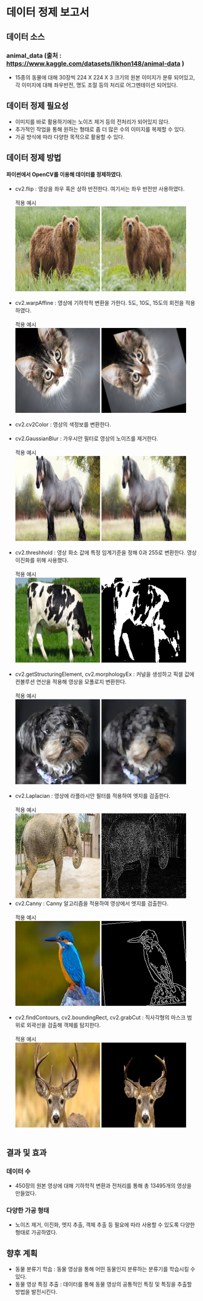 # 데이터 정제 보고서
## 데이터 소스
### animal_data (출처 : https://www.kaggle.com/datasets/likhon148/animal-data )
- 15종의 동물에 대해 30장씩 224 X 224 X 3 크기의 원본 이미지가 분류 되어있고, <br/>
각 이미지에 대해 좌우반전, 명도 조절 등의 처리로 어그멘테이션 되어있다.
## 데이터 정제 필요성
- 이미지를 바로 활용하기에는 노이즈 제거 등의 전처리가 되어있지 않다.
- 추가적인 작업을 통해 원하는 형태로 좀 더 많은 수의 이미지를 복제할 수 있다.
- 가공 방식에 따라 다양한 목적으로 활용할 수 있다.
## 데이터 정제 방법
#### 파이썬에서 OpenCV를 이용해 데이터를 정제하였다. 
- cv2.flip : 영상을 좌우 혹은 상하 반전한다. 여기서는 좌우 반전만 사용하였다.<br/><br/>
적용 예시<br/>
![영상 좌우반전 원본](./img/bear_1.jpg)
![영상 좌우반전](./img/flip_gaussian_bear_1.jpg)<br/><br/>
- cv2.warpAffine : 영상에 기하학적 변환을 가한다. 5도, 10도, 15도의 회전을 적용하였다.<br/><br/>
적용 예시<br/>
![영상 회전 원본](./img/Cat_12.jpg)
![영상 회전](./img/rotation15_gaussian_Cat_12.jpg)<br/><br/>
- cv2.cv2Color : 영상의 색정보를 변환한다.<br><br/>
- cv2.GaussianBlur : 가우시안 필터로 영상의 노이즈를 제거한다.<br/><br/>
적용 예시<br/>
![가우시안 필터 원본](./img/Horse_21.jpeg)
![가우시안 필터 적용](./img/origin_gaussian_Horse_21.jpeg)<br/><br/>
- cv2.threshhold : 영상 화소 값에 특정 임계기준을 정해 0과 255로 변환한다. 영상 이진화를 위해 사용했다.<br/><br/>
적용 예시<br/>
![영상 이진화 원본](./img/Cow_25.jpeg)
![영상 이진화 적용](./img/origin_binary_Cow_25.jpeg)<br/><br/>
- cv2.getStructuringElement, cv2.morphologyEx : 커널을 생성하고 픽셀 값에 컨볼루션 연산을 적용해 영상을 모폴로지 변환한다.<br/><br/>
적용 예시<br/>
![영상 열림 원본](./img/Dog_26.jpeg)
![영상 열림 적용](./img/origin_opening_Dog_26.jpeg)<br/><br/>
- cv2.Laplacian : 영상에 라플라시안 필터를 적용하여 엣지를 검출한다.<br/><br/>
적용 예시<br/>
![라플라시안 엣지 원본](./img/Elephant_29.jpg)
![라플라시안 엣지 적용](./img/origin_laplacian_Elephant_29.jpg)
- cv2.Canny : Canny 알고리즘을 적용하여 영상에서 엣지를 검출한다.<br/><br/>
적용 예시<br/>
![캐니 엣지 원본](./img/Bird_23.jpeg)
![캐니 엣지 적용](./img/rotation5_canny_Bird_23.jpeg)<br/><br/>
- cv2.findContours, cv2.boundingRect, cv2.grabCut : 직사각형의 마스크 범위로 외곽선을 검출해 객체를 탐지한다.<br/><br/>
적용 예시<br/>
![객체 추출 원본](./img/Deer_8.jpeg)
![객체 추출 적용](./img/flip_extract_object_Deer_8.jpeg)<br/><br/>
## 결과 및 효과
### 데이터 수
- 450장의 원본 영상에 대해 기하학적 변환과 전처리를 통해 총 13495개의 영상을 만들었다. 
### 다양한 가공 형태
- 노이즈 제거, 이진화, 엣지 추출, 객체 추출 등 필요에 따라 사용할 수 있도록 다양한 형태로 가공하였다.
## 향후 계획
- 동물 분류기 학습 : 동물 영상을 통해 어떤 동물인지 분류하는 분류기를 학습시킬 수 있다.
- 동물 영상 특징 추출 : 데이터를 통해 동물 영상의 공통적인 특징 및 특징을 추출할 방법을 발전시킨다.
